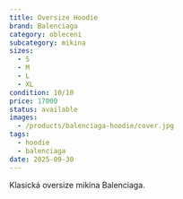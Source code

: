 ```yaml
---
title: Oversize Hoodie
brand: Balenciaga
category: obleceni
subcategory: mikina
sizes:
  - S
  - M
  - L
  - XL
condition: 10/10
price: 17000
status: available
images:
  - /products/balenciaga-hoodie/cover.jpg
tags:
  - hoodie
  - balenciaga
date: 2025-09-30
---
```

Klasická oversize mikina Balenciaga.

